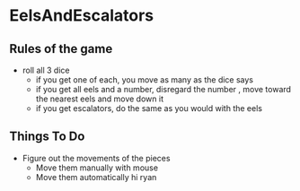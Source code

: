 # EelsAndEscalators
## Rules of the game
  * roll all 3 dice
	  * if you get one of each, you move as many as the dice says
	  * if you get all eels and a number, disregard the number , move toward the nearest eels and move down it
    * if you get escalators, do the same as you would with the eels
## Things To Do
  * Figure out the movements of the pieces
    * Move them manually with mouse
    * Move them automatically
hi ryan

